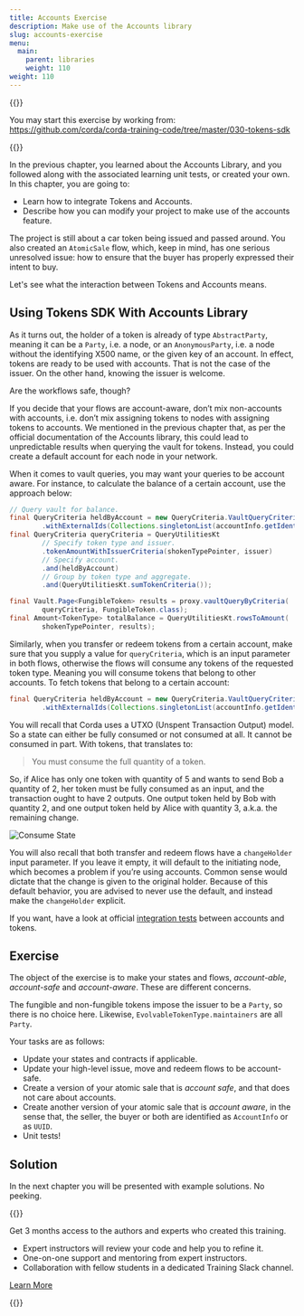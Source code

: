 ```yaml
---
title: Accounts Exercise
description: Make use of the Accounts library
slug: accounts-exercise
menu:
  main:
    parent: libraries
    weight: 110  
weight: 110
---
```



{{<ExpansionPanel title="Code">}}

You may start this exercise by working from: https://github.com/corda/corda-training-code/tree/master/030-tokens-sdk

{{</ExpansionPanel>}}

In the previous chapter, you learned about the Accounts Library, and you followed along with the associated learning unit tests, or created your own. In this chapter, you are going to:

* Learn how to integrate Tokens and Accounts.
* Describe how you can modify your project to make use of the accounts feature.

The project is still about a car token being issued and passed around. You also created an `AtomicSale` flow, which, keep in mind, has one serious unresolved issue: how to ensure that the buyer has properly expressed their intent to buy.

Let's see what the interaction between Tokens and Accounts means.

## Using Tokens SDK With Accounts Library

As it turns out, the holder of a token is already of type `AbstractParty`, meaning it can be a `Party`, i.e. a node, or an `AnonymousParty`, i.e. a node without the identifying X500 name, or the given key of an account. In effect, tokens are ready to be used with accounts. That is not the case of the issuer. On the other hand, knowing the issuer is welcome.

Are the workflows safe, though?

If you decide that your flows are account-aware, don’t mix non-accounts with accounts, i.e. don’t mix assigning tokens to nodes with assigning tokens to accounts. We mentioned in the previous chapter that, as per the official documentation of the Accounts library, this could lead to unpredictable results when querying the vault for tokens. Instead, you could create a default account for each node in your network.

When it comes to vault queries, you may want your queries to be account aware. For instance, to calculate the balance of a certain account, use the approach below:

```java
// Query vault for balance.
final QueryCriteria heldByAccount = new QueryCriteria.VaultQueryCriteria()
        .withExternalIds(Collections.singletonList(accountInfo.getIdentifier().getId()));
final QueryCriteria queryCriteria = QueryUtilitiesKt
        // Specify token type and issuer.
        .tokenAmountWithIssuerCriteria(shokenTypePointer, issuer)
        // Specify account.
        .and(heldByAccount)
        // Group by token type and aggregate.
        .and(QueryUtilitiesKt.sumTokenCriteria());

final Vault.Page<FungibleToken> results = proxy.vaultQueryByCriteria(
        queryCriteria, FungibleToken.class);
final Amount<TokenType> totalBalance = QueryUtilitiesKt.rowsToAmount(
        shokenTypePointer, results);
```
Similarly, when you transfer or redeem tokens from a certain account, make sure that you supply a value for `queryCriteria`, which is an input parameter in both flows, otherwise the flows will consume any tokens of the requested token type. Meaning you will consume tokens that belong to other accounts. To fetch tokens that belong to a certain account:

```java
final QueryCriteria heldByAccount = new QueryCriteria.VaultQueryCriteria()
        .withExternalIds(Collections.singletonList(accountInfo.getIdentifier().getId()));
```
You will recall that Corda uses a UTXO (Unspent Transaction Output) model. So a state can either be fully consumed or not consumed at all. It cannot be consumed in part. With tokens, that translates to:

> You must consume the full quantity of a token.

So, if Alice has only one token with quantity of 5 and wants to send Bob a quantity of 2, her token must be fully consumed as an input, and the transaction ought to have 2 outputs. One output token held by Bob with quantity 2, and one output token held by Alice with quantity 3, a.k.a. the remaining change.

![Consume State](/libraries/consume_state.png)

You will also recall that both transfer and redeem flows have a `changeHolder` input parameter. If you leave it empty, it will default to the initiating node, which becomes a problem if you’re using accounts. Common sense would dictate that the change is given to the original holder. Because of this default behavior, you are advised to never use the default, and instead make the `changeHolder` explicit.

If you want, have a look at official [integration tests](https://github.com/corda/accounts/tree/900fe9c2ebf4ad8ecda1f494c03f747ef1579746/examples/tokens-integration-test/src/integrationTest/kotlin/com/r3/corda/lib/accounts/examples/tokensTest) between accounts and tokens.

## Exercise

The object of the exercise is to make your states and flows, _account-able_, _account-safe_ and _account-aware_. These are different concerns.

The fungible and non-fungible tokens impose the issuer to be a `Party`, so there is no choice here. Likewise, `EvolvableTokenType.maintainers` are all `Party`.

Your tasks are as follows:

* Update your states and contracts if applicable.
* Update your high-level issue, move and redeem flows to be account-safe.
* Create a version of your atomic sale that is _account safe_, and that does not care about accounts.
* Create another version of your atomic sale that is _account aware_, in the sense that, the seller, the buyer or both are identified as `AccountInfo` or as `UUID`.
* Unit tests!

## Solution

In the next chapter you will be presented with example solutions. No peeking.

{{<HighlightBox type="support">}}

Get 3 months access to the authors and experts who created this training.

* Expert instructors will review your code and help you to refine it.
* One-on-one support and mentoring from expert instructors.
* Collaboration with fellow students in a dedicated Training Slack channel.

<div class="cta-wrapper">
<a href="/in-closing/get-paid-support/" class="cta-button">Learn More</a>
</div>

{{</HighlightBox>}}
